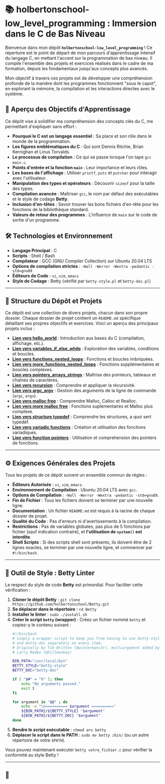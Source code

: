 # 📚 holbertonschool-low_level_programming : Immersion dans le C de Bas Niveau

Bienvenue dans mon dépôt **`holbertonschool-low_level_programming`** ! Ce répertoire est le point de départ de mon parcours d'apprentissage intensif du langage C, en mettant l'accent sur la programmation de bas niveau. Il compile l'ensemble des projets et exercices réalisés dans le cadre de ma formation, depuis les fondamentaux jusqu'aux concepts plus avancés.

Mon objectif à travers ces projets est de développer une compréhension profonde de la manière dont les programmes fonctionnent "sous le capot", en explorant la mémoire, la compilation et les interactions directes avec le système.

## 🎯 Aperçu des Objectifs d'Apprentissage

Ce dépôt vise à solidifier ma compréhension des concepts clés du C, me permettant d'expliquer sans effort :

* **Pourquoi le C est un langage essentiel** : Sa place et son rôle dans le monde de la programmation.
* **Les figures emblématiques du C** : Qui sont Dennis Ritchie, Brian Kernighan et Linus Torvalds.
* **Le processus de compilation** : Ce qui se passe lorsque l'on tape `gcc main.c`.
* **Points d'entrée et la fonction `main`** : Leur importance et leurs rôles.
* **Les bases de l'affichage** : Utiliser `printf`, `puts` et `putchar` pour interagir avec l'utilisateur.
* **Manipulation des types et opérateurs** : Découvrir `sizeof` pour la taille des types.
* **Compilation avancée** : Maîtriser `gcc`, le nom par défaut des exécutables et le style de codage **Betty**.
* **Inclusion d'en-têtes** : Savoir trouver les bons fichiers d'en-tête pour les fonctions de la bibliothèque standard.
* **Valeurs de retour des programmes** : L'influence de `main` sur le code de sortie d'un programme.

## 🛠️ Technologies et Environnement

* **Langage Principal** : C
* **Scripts** : Shell / Bash
* **Compilateur** : GCC (GNU Compiler Collection) sur Ubuntu 20.04 LTS
* **Options de compilation strictes** : `-Wall -Werror -Wextra -pedantic -std=gnu89`
* **Éditeurs de Code** : `vi`, `vim`, `emacs`
* **Style de Codage** : Betty (vérifié par `betty-style.pl` et `betty-doc.pl`)

---

## 📂 Structure du Dépôt et Projets

Ce dépôt est une collection de divers projets, chacun dans son propre dossier. Chaque dossier de projet contient un `README.md` spécifique détaillant ses propres objectifs et exercices. Voici un aperçu des principaux projets inclus :

* **[Lien vers hello_world](https://github.com/Mathieu7483/holbertonschool-low_level_programming/tree/main/hello_world)** : Introduction aux bases du C (compilation, affichage, etc.).
* **[Lien vers variables_if_else_while](https://github.com/Mathieu7483/holbertonschool-low_level_programming/tree/main/variables_if_else_while)** : Exploration des variables, conditions et boucles.
* **[Lien vers functions_nested_loops](https://github.com/Mathieu7483/holbertonschool-low_level_programming/tree/main/functions_nested_loops)** : Fonctions et boucles imbriquées.
* **[Lien vers more_functions_nested_loops](https://github.com/Mathieu7483/holbertonschool-low_level_programming/tree/main/more_functions_nested_loops)** : Fonctions supplémentaires et boucles complexes.
* **[Lien vers pointers_arrays_strings](https://github.com/Mathieu7483/holbertonschool-low_level_programming/tree/main/pointers_arrays_strings)** : Maîtrise des pointeurs, tableaux et chaînes de caractères.
* **[Lien vers recursion](https://github.com/Mathieu7483/holbertonschool-low_level_programming/tree/main/recursion)** : Comprendre et appliquer la récursivité.
* **[Lien vers argc_argv](https://github.com/Mathieu7483/holbertonschool-low_level_programming/tree/main/argc_argv)** : Gestion des arguments de la ligne de commande (`argc`, `argv`).
* **[Lien vers malloc free](https://github.com/Mathieu7483/holbertonschool-low_level_programming/tree/main/malloc_free)** : Comprendre Malloc, Calloc et Realloc.
* **[Lien vers more malloc free](https://github.com/Mathieu7483/holbertonschool-low_level_programming/tree/main/more_malloc_free)** : Fonctions suplémentaires et Malloc plus complexe.
* **[Lien vers structure typedef](https://github.com/Mathieu7483/holbertonschool-low_level_programming/tree/main/structures_typedef)** : Comprendre les structures, a quoi sert typedef.
* **[Lien vers variadic functions](https://github.com/Mathieu7483/holbertonschool-low_level_programming/tree/main/variadic_functions)** : Création et utilisation des fonctions variadiques.
* **[Lien vers function pointers](https://github.com/Mathieu7483/holbertonschool-low_level_programming/tree/main/function_pointers)** : Utilisation et comprehension des pointers de fonctions.

---

## ⚙️ Exigences Générales des Projets

Tous les projets de ce dépôt suivent un ensemble commun de règles :

* **Éditeurs Autorisés** : `vi`, `vim`, `emacs`.
* **Environnement de Compilation** : Ubuntu 20.04 LTS avec `gcc`.
* **Options de Compilation** : `-Wall -Werror -Wextra -pedantic -std=gnu89`.
* **Fin de Fichier** : Tous les fichiers doivent se terminer par une nouvelle ligne.
* **Documentation** : Un fichier `README.md` est requis à la racine de chaque dossier de projet.
* **Qualité du Code** : Pas d'erreurs ni d'avertissements à la compilation.
* **Restrictions** : Pas de variables globales, pas plus de 5 fonctions par fichier (sauf indication contraire), et **l'utilisation de `system()` est interdite**.
* **Shell Scripts** : Si des scripts shell sont présents, ils doivent être de 2 lignes exactes, se terminer par une nouvelle ligne, et commencer par `#!/bin/bash`.

---

## 🧹 Outil de Style : Betty Linter

Le respect du style de code **Betty** est primordial. Pour faciliter cette vérification :

1.  **Cloner le dépôt Betty** : `git clone https://github.com/holbertonschool/Betty.git`
2.  **Se déplacer dans le répertoire** : `cd Betty`
3.  **Installer le linter** : `sudo ./install.sh`
4.  **Créer le script `betty` (wrapper)** : Créez un fichier nommé `betty` et copiez-y le contenu suivant :
    ```bash
    #!/bin/bash
    # Simply a wrapper script to keep you from having to use betty-style
    # and betty-doc separately on every item.
    # Originally by Tim Britton (@wintermanc3r), multiargument added by
    # Larry Madeo (@hillmonkey)

    BIN_PATH="/usr/local/bin"
    BETTY_STYLE="betty-style"
    BETTY_DOC="betty-doc"

    if [ "$#" = "0" ]; then
        echo "No arguments passed."
        exit 1
    fi

    for argument in "$@" ; do
        echo -e "\n========== $argument =========="
        ${BIN_PATH}/${BETTY_STYLE} "$argument"
        ${BIN_PATH}/${BETTY_DOC} "$argument"
    done
    ```
5.  **Rendre le script exécutable** : `chmod a+x betty`
6.  **Déplacer le script dans le PATH** : `sudo mv betty /bin/` (ou un autre répertoire de votre `$PATH`).

Vous pouvez maintenant exécuter `betty votre_fichier.c` pour vérifier la conformité au style Betty !

---

## 🤝

